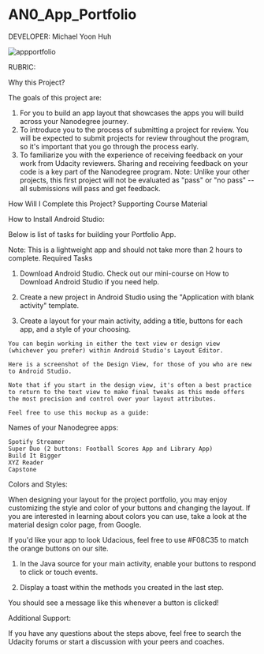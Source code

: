 AN0_App_Portfolio
==================

DEVELOPER: Michael Yoon Huh

![appportfolio](https://cloud.githubusercontent.com/assets/1645482/12525482/6f7b96c6-c119-11e5-9eb8-6e9951316a15.gif)

RUBRIC:

Why this Project?

The goals of this project are:

  1. For you to build an app layout that showcases the apps you will build across your Nanodegree journey.
  2. To introduce you to the process of submitting a project for review. You will be expected to submit projects for review throughout the program, so it's important that you go through the process early.
  3. To familiarize you with the experience of receiving feedback on your work from Udacity reviewers. Sharing and receiving feedback on your code is a key part of the Nanodegree program.
    Note: Unlike your other projects, this first project will not be evaluated as "pass" or "no pass" -- all submissions will pass and get feedback. 

How Will I Complete this Project?
Supporting Course Material

How to Install Android Studio:

Below is list of tasks for building your Portfolio App.

Note: This is a lightweight app and should not take more than 2 hours to complete.
Required Tasks

  1. Download Android Studio. Check out our mini-course on How to Download Android Studio if you need help.

  2. Create a new project in Android Studio using the "Application with blank activity" template.

  3. Create a layout for your main activity, adding a title, buttons for each app, and a style of your choosing.

    You can begin working in either the text view or design view (whichever you prefer) within Android Studio's Layout Editor.

    Here is a screenshot of the Design View, for those of you who are new to Android Studio.

    Note that if you start in the design view, it's often a best practice to return to the text view to make final tweaks as this mode offers the most precision and control over your layout attributes.

    Feel free to use this mockup as a guide:

Names of your Nanodegree apps:

    Spotify Streamer
    Super Duo (2 buttons: Football Scores App and Library App)
    Build It Bigger
    XYZ Reader
    Capstone

Colors and Styles:

When designing your layout for the project portfolio, you may enjoy customizing the style and color of your buttons and changing the layout. If you are interested in learning about colors you can use, take a look at the material design color page, from Google.

If you'd like your app to look Udacious, feel free to use #F08C35 to match the orange buttons on our site.

  1. In the Java source for your main activity, enable your buttons to respond to click or touch events.

  2. Display a toast within the methods you created in the last step.

  You should see a message like this whenever a button is clicked!

Additional Support:

If you have any questions about the steps above, feel free to search the Udacity forums or start a discussion with your peers and coaches.
